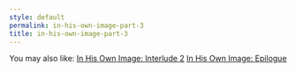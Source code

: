 ```yaml
---
style: default
permalink: in-his-own-image-part-3
title: in-his-own-image-part-3
---
```

You may also like:
[In His Own Image: Interlude 2](http://scp-wiki.net/in-his-own-image-interlude-2)
[In His Own Image: Epilogue](http://scp-wiki.net/in-his-own-image-epilogue)
